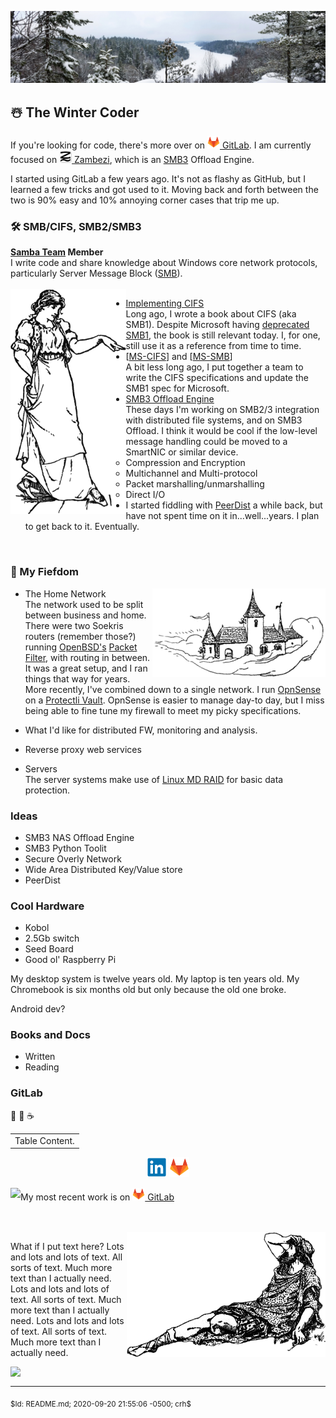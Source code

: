 ![Header](Files/CaribouRock-02Jan2020.jpg "The Winter Coder")
## ☃️ The Winter Coder

If you're looking for code, there's more over on [<img height="20"
src="Files/Gitlab.Logo.png"> GitLab][GitLabCRH].  I am currently focused on
[<img height="20" src="Files/Zambezi.ProjectLogo.png"> Zambezi][Zambezi],
which is an [SMB3][WinSMB3] Offload Engine.

I started using GitLab a few years ago.  It's not as flashy as GitHub, but I
learned a few tricks and got used to it.  Moving back and forth between the
two is 90% easy and 10% annoying corner cases that trip me up.

### 🛠️ SMB/CIFS, SMB2/SMB3

**[Samba Team][SambaTeam] Member**<br/>
I write code and share knowledge about Windows core network protocols,
particularly Server Message Block ([SMB][WikiPediaSMB]).<br/><br/>
<a href="#"><img align="left" height="360" src="Files/Pointing.png"/></a>
  - [Implementing CIFS][ImpCIFS]<br/>
    Long ago, I wrote a book about CIFS (aka SMB1).  Despite Microsoft
    having [deprecated SMB1][SMB1JoseB], the book is still relevant today.
    I, for one, still use it as a reference from time to time.
  - [[MS-CIFS]] and [[MS-SMB]]<br/>
    A bit less long ago, I put together a team to write the CIFS
    specifications and update the SMB1 spec for Microsoft.<br/>
  - [SMB3 Offload Engine][Zambezi]<br/>
    These days I'm working on SMB2/3 integration with distributed file
    systems, and on SMB3 Offload.  I think it would be cool if the low-level
    message handling could be moved to a SmartNIC or similar device.<br/>
    - Compression and Encryption
    - Multichannel and Multi-protocol
    - Packet marshalling/unmarshalling
    - Direct I/O
  - I started fiddling with [PeerDist][MS-PCCRC] a while back, but have not
    spent time on it in...well...years.  I plan to get back to it.
    Eventually.
<br clear="both"/>

### 🏰 My Fiefdom

<a href="#"><img align="right" src="Files/FlyingHouseCloud.png"/></a>
- The Home Network<br/>
  The network used to be split between business and home.  There were two
  Soekris routers (remember those?) running [OpenBSD's][OpenBSD]
  [Packet Filter][PFilter], with routing in between.  It was a great setup,
  and I ran things that way for years.  More recently, I've combined down to
  a single network.  I run [OpnSense][OpnSense] on a
  [Protectli Vault][ProVault].  OpnSense is easier to manage day-to day, but
  I miss being able to fine tune my firewall to meet my picky specifications.
- What I'd like for distributed FW, monitoring and analysis.
- Reverse proxy web services

- Servers<br/>
  The server systems make use of [Linux MD RAID][LinuxRAID] for basic data
  protection.


### Ideas
- SMB3 NAS Offload Engine
- SMB3 Python Toolit
- Secure Overly Network
- Wide Area Distributed Key/Value store
- PeerDist

### Cool Hardware
- Kobol
- 2.5Gb switch
- Seed Board
- Good ol' Raspberry Pi

My desktop system is twelve years old.  My laptop is ten years old.  My
Chromebook is six months old but only because the old one broke.

Android dev?

### Books and Docs
- Written
- Reading

### GitLab

🤺
🚴
☕

<table align="center">
  <tr><td>
    Table Content.
  </td></tr>
</table>

<p align="center">
  <a href="https://www.linkedin.com/in/chrishertel/"><img height="32"
     src="Files/LinkedIn.Logo.png?raw=true"></a>
  <a href="https://www.gitlab.com/crh/"><img height="32"
     src="Files/Gitlab.Logo.png?raw=true"></a>
</p>


<p style="clear:right;">
  <a href="https://github.com/anuraghazra/github-readme-stats"><img
  align="left"
  src="https://github-readme-stats.vercel.app/api?username=c-r-h&show_icons=true&theme=graywhite&title_color=6070c0">
  </a>
  My most recent work is on <a href="https://www.gitlab.com/crh/"><img
  height="20" src="Files/Gitlab.Logo.png?raw=true"> GitLab</a>
</p>
<br clear="both"/><br/>
<a href="#"><img align="right" height="200" src="Files/Confused-t.png"/></a>
<p style="clear:left;">
  What if I put text here?
  Lots and lots and lots of text.  All sorts of text.  Much more text than I actually need.
  Lots and lots and lots of text.  All sorts of text.  Much more text than I actually need.
  Lots and lots and lots of text.  All sorts of text.  Much more text than I actually need.
  <br clear="left"/>
</p>
<a href="https://www.strava.com/athletes/christopher_hertel"><img
   align="left"
   src="https://veloviewer.com/SigImage/83887d/2/4/I/n/bcdfijojoj.png"></a>
<br clear="both"/>
<hr>
<sub>$Id: README.md; 2020-09-20 21:55:06 -0500; crh$</sub>

<!-- Reference Links -->
[MS-SMB]: https://docs.microsoft.com/en-us/openspecs/windows_protocols/ms-smb/f210069c-7086-4dc2-885e-861d837df688
[MS-CIFS]: https://docs.microsoft.com/en-us/openspecs/windows_protocols/ms-cifs/d416ff7c-c536-406e-a951-4f04b2fd1d2b
[WinSMB3]: https://docs.microsoft.com/en-us/windows-server/storage/file-server/file-server-smb-overview
[ImpCIFS]: http://ubiqx.org/cifs
[SambaTeam]: https://www.samba.org/samba/team/
[Zambezi]:https://gitlab.com/ubiqx/zambezi
[GitLabCRH]: https://www.gitlab.com/crh
[WikiPediaSMB]: https://en.wikipedia.org/wiki/Server_Message_Block
[OpenBSD]: https://www.openbsd.org/index.html
[PFilter]: https://www.openbsd.org/faq/pf/
[OpnSense]: https://opnsense.org/
[ProVault]: https://protectli.com/vault-4-port/
[LinuxRAID]: https://raid.wiki.kernel.org/index.php/Linux_Raid
[SMB1JoseB]: https://docs.microsoft.com/en-us/archive/blogs/josebda/the-deprecation-of-smb1-you-should-be-planning-to-get-rid-of-this-old-smb-dialect
[MS-PCCRC]: https://docs.microsoft.com/en-us/openspecs/windows_protocols/ms-pccrc/51cb03f8-c0dd-4565-9882-aeb5ab0fa07e
